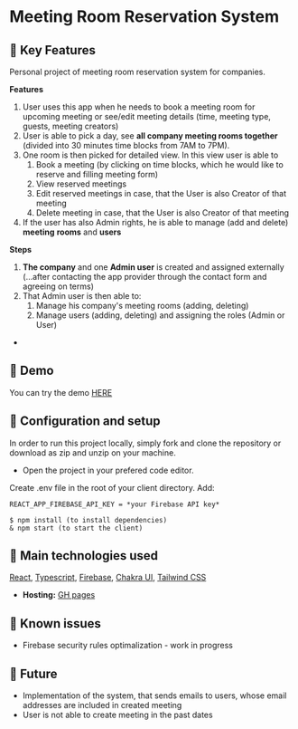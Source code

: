 # Meeting Room Reservation System

## 🔸 Key Features

Personal project of meeting room reservation system for companies.

**Features**

1. User uses this app when he needs to book a meeting room for upcoming meeting or see/edit meeting details (time, meeting type, guests, meeting creators)
2. User is able to pick a day, see **all company meeting rooms together** (divided into 30 minutes time blocks from 7AM to 7PM).
3. One room is then picked for detailed view. In this view user is able to
   1. Book a meeting (by clicking on time blocks, which he would like to reserve and filling meeting form)
   2. View reserved meetings
   3. Edit reserved meetings in case, that the User is also Creator of that meeting
   4. Delete meeting in case, that the User is also Creator of that meeting
4. If the user has also Admin rights, he is able to manage (add and delete) **meeting** **rooms** and **users**

**Steps**

1. **The company** and one **Admin user** is created and assigned externally (…after contacting the app provider through the contact form and agreeing on terms)
2. That Admin user is then able to:
   1. Manage his company's meeting rooms (adding, deleting)
   2. Manage users (adding, deleting) and assigning the roles (Admin or User)

-

## 🔸 Demo

You can try the demo [HERE](TBD)

## 🔸 Configuration and setup

In order to run this project locally, simply fork and clone the repository or download as zip and unzip on your machine.

- Open the project in your prefered code editor.

Create .env file in the root of your client directory. Add:

```
REACT_APP_FIREBASE_API_KEY = *your Firebase API key*
```

```
$ npm install (to install dependencies)
& npm start (to start the client)
```

## 🔸 Main technologies used

[React](https://reactjs.org/), [Typescript](https://www.typescriptlang.org/), [Firebase](https://firebase.google.com/), [Chakra UI](https://chakra-ui.com/), [Tailwind CSS](https://tailwindcss.com/)

- <b>Hosting:</b>
  [GH pages](https://pages.github.com/)

## 🔸 Known issues

- Firebase security rules optimalization - work in progress

## 🔸 Future

- Implementation of the system, that sends emails to users, whose email addresses are included in created meeting
- User is not able to create meeting in the past dates

